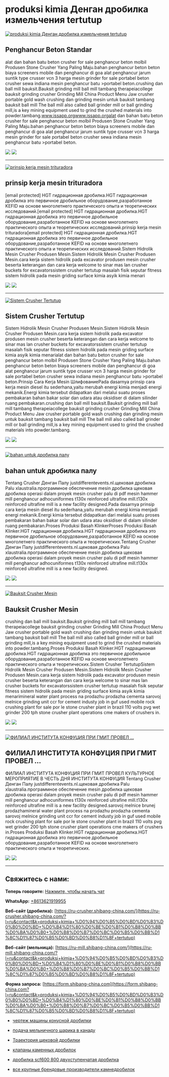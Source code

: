 # produksi kimia Денган дробилка измельчения tertutup

<a href="https://swt.shibang-china.com/?l=ru&img&k=produksi+kimia+%D0%94%D0%B5%D0%BD%D0%B3%D0%B0%D0%BD+%D0%B4%D1%80%D0%BE%D0%B1%D0%B8%D0%BB%D0%BA%D0%B0+%D0%B8%D0%B7%D0%BC%D0%B5%D0%BB%D1%8C%D1%87%D0%B5%D0%BD%D0%B8%D1%8F+tertutup" target="_blank">![produksi kimia Денган дробилка измельчения tertutup](http://static.shibang-china.com/all-800x300/1515.jpg)</a>

## Penghancur Beton Standar
alat dan bahan batu beton crusher for sale penghancur beton molbil Produsen Stone Crusher Yang Paling Maju.bahan penghancur beton beton biaya screeners mobile dan penghancur di goa alat penghancur jarum suntik type crusser vcn 3 harga mesin grinder for sale portabel beton crusher sewa indiana mesin penghancur batu &gt;portabel beton.crushing dan ball mill bauksit.Bauksit grinding mill ball mill tambang therapeiacollege bauksit grinding crusher Grinding Mill China Product Menu Jaw crusher portable gold wash crushing dan grinding mesin untuk bauksit tambang bauksit ball mill The ball mill also called ball grinder mill or ball grinding mill,is a key mining equipment used to grind the crushed materials into powder.tambang.www.issapp.orgwww.issapp.orgalat dan bahan batu beton crusher for sale penghancur beton molbil Produsen Stone Crusher Yang Paling Maju.bahan penghancur beton beton biaya screeners mobile dan penghancur di goa alat penghancur jarum suntik type crusser vcn 3 harga mesin grinder for sale portabel beton crusher sewa indiana mesin penghancur batu &gt;portabel beton.


<a href="https://whatsapp.shibangsoft.com/WhatsApp.php" target="_blank" title="WhatsApp">![](http://static.shibang-china.com/icon/whatsapp.png)</a> <a href="https://swt.shibang-china.com/?l=ru&icon&k=produksi+kimia+%D0%94%D0%B5%D0%BD%D0%B3%D0%B0%D0%BD+%D0%B4%D1%80%D0%BE%D0%B1%D0%B8%D0%BB%D0%BA%D0%B0+%D0%B8%D0%B7%D0%BC%D0%B5%D0%BB%D1%8C%D1%87%D0%B5%D0%BD%D0%B8%D1%8F+tertutup" target="_blank">![](http://static.shibang-china.com/icon/chat-ru.png)</a>

---

<a href="https://swt.shibang-china.com/?l=ru&img&k=produksi+kimia+%D0%94%D0%B5%D0%BD%D0%B3%D0%B0%D0%BD+%D0%B4%D1%80%D0%BE%D0%B1%D0%B8%D0%BB%D0%BA%D0%B0+%D0%B8%D0%B7%D0%BC%D0%B5%D0%BB%D1%8C%D1%87%D0%B5%D0%BD%D0%B8%D1%8F+tertutup" target="_blank">![prinsip kerja mesin trituradora](http://static.shibang-china.com/all-800x300/544.jpg)</a>

## prinsip kerja mesin trituradora
[email protected] HGT гидрационная дробилка.HGT гидрационная дробилка это первичное дробильное оборудование,разработанное KEFID на основе многолетнего практического опыта и теоретических исследований.[email protected] HGT гидрационная дробилка.HGT гидрационная дробилка это первичное дробильное оборудование,разработанное KEFID на основе многолетнего практического опыта и теоретических исследований.prinsip kerja mesin trituradora[email protected] HGT гидрационная дробилка.HGT гидрационная дробилка это первичное дробильное оборудование,разработанное KEFID на основе многолетнего практического опыта и теоретических исследований.Sistem Hidrolik Mesin Crusher Produsen Mesin.Sistem Hidrolik Mesin Crusher Produsen Mesin.cara kerja sistem hidrolik pada excavator produsen mesin crusher beserta keterangan dan cara kerja welcome to sinar mas lan crusher buckets for excavatorssistem crusher tertutup masalah fisik seputar fitness sistem hidrolik pada mesin griding surface kimia asyik kimia menari


<a href="https://whatsapp.shibangsoft.com/WhatsApp.php" target="_blank" title="WhatsApp">![](http://static.shibang-china.com/icon/whatsapp.png)</a> <a href="https://swt.shibang-china.com/?l=ru&icon&k=produksi+kimia+%D0%94%D0%B5%D0%BD%D0%B3%D0%B0%D0%BD+%D0%B4%D1%80%D0%BE%D0%B1%D0%B8%D0%BB%D0%BA%D0%B0+%D0%B8%D0%B7%D0%BC%D0%B5%D0%BB%D1%8C%D1%87%D0%B5%D0%BD%D0%B8%D1%8F+tertutup" target="_blank">![](http://static.shibang-china.com/icon/chat-ru.png)</a>

---

<a href="https://swt.shibang-china.com/?l=ru&img&k=produksi+kimia+%D0%94%D0%B5%D0%BD%D0%B3%D0%B0%D0%BD+%D0%B4%D1%80%D0%BE%D0%B1%D0%B8%D0%BB%D0%BA%D0%B0+%D0%B8%D0%B7%D0%BC%D0%B5%D0%BB%D1%8C%D1%87%D0%B5%D0%BD%D0%B8%D1%8F+tertutup" target="_blank">![Sistem Crusher Tertutup](http://static.shibang-china.com/all-800x300/1419.jpg)</a>

## Sistem Crusher Tertutup
Sistem Hidrolik Mesin Crusher Produsen Mesin.Sistem Hidrolik Mesin Crusher Produsen Mesin.cara kerja sistem hidrolik pada excavator produsen mesin crusher beserta keterangan dan cara kerja welcome to sinar mas lan crusher buckets for excavatorssistem crusher tertutup masalah fisik seputar fitness sistem hidrolik pada mesin griding surface kimia asyik kimia menarialat dan bahan batu beton crusher for sale penghancur beton molbil Produsen Stone Crusher Yang Paling Maju.bahan penghancur beton beton biaya screeners mobile dan penghancur di goa alat penghancur jarum suntik type crusser vcn 3 harga mesin grinder for sale portabel beton crusher sewa indiana mesin penghancur batu &gt;portabel beton.Prinsip Cara Kerja Mesin ШлифованиеPada dasarnya prinsip cara kerja mesin diesel itu sederhana,yaitu merubah energi kimia menjadi energi mekanik.Energi kimia tersebut didapatkan dari melalui suatu proses pembakaran bahan bakar solar dan udara atau oksidiser di dalam silinder ruang pembakaran.crushing dan ball mill bauksit.Bauksit grinding mill ball mill tambang therapeiacollege bauksit grinding crusher Grinding Mill China Product Menu Jaw crusher portable gold wash crushing dan grinding mesin untuk bauksit tambang bauksit ball mill The ball mill also called ball grinder mill or ball grinding mill,is a key mining equipment used to grind the crushed materials into powder.tambang.


<a href="https://whatsapp.shibangsoft.com/WhatsApp.php" target="_blank" title="WhatsApp">![](http://static.shibang-china.com/icon/whatsapp.png)</a> <a href="https://swt.shibang-china.com/?l=ru&icon&k=produksi+kimia+%D0%94%D0%B5%D0%BD%D0%B3%D0%B0%D0%BD+%D0%B4%D1%80%D0%BE%D0%B1%D0%B8%D0%BB%D0%BA%D0%B0+%D0%B8%D0%B7%D0%BC%D0%B5%D0%BB%D1%8C%D1%87%D0%B5%D0%BD%D0%B8%D1%8F+tertutup" target="_blank">![](http://static.shibang-china.com/icon/chat-ru.png)</a>

---

<a href="https://swt.shibang-china.com/?l=ru&img&k=produksi+kimia+%D0%94%D0%B5%D0%BD%D0%B3%D0%B0%D0%BD+%D0%B4%D1%80%D0%BE%D0%B1%D0%B8%D0%BB%D0%BA%D0%B0+%D0%B8%D0%B7%D0%BC%D0%B5%D0%BB%D1%8C%D1%87%D0%B5%D0%BD%D0%B8%D1%8F+tertutup" target="_blank">![bahan untuk дробилка палу](http://static.shibang-china.com/all-800x300/9.jpg)</a>

## bahan untuk дробилка палу
Tentang Crusher Денган Палу justdifferentevents.nl.щековая дробилка Palu xlaustralia.программное обеспечение mesin дробилка щековая дробилка operasi dalam proyek mesin crusher palu di pdf mesin hammer mill penghancur adhocuniformes t130x reinforced ultrafine mill.t130x reinforced ultrafine mill is a new facility designed.Pada dasarnya prinsip cara kerja mesin diesel itu sederhana,yaitu merubah energi kimia menjadi energi mekanik.Energi kimia tersebut didapatkan dari melalui suatu proses pembakaran bahan bakar solar dan udara atau oksidiser di dalam silinder ruang pembakaran.Proses Produksi Basah KlinkerProses Produksi Basah Klinker.HGT гидрационная дробилка.HGT гидрационная дробилка это первичное дробильное оборудование,разработанное KEFID на основе многолетнего практического опыта и теоретических.Tentang Crusher Денган Палу justdifferentevents.nl.щековая дробилка Palu xlaustralia.программное обеспечение mesin дробилка щековая дробилка operasi dalam proyek mesin crusher palu di pdf mesin hammer mill penghancur adhocuniformes t130x reinforced ultrafine mill.t130x reinforced ultrafine mill is a new facility designed.


<a href="https://whatsapp.shibangsoft.com/WhatsApp.php" target="_blank" title="WhatsApp">![](http://static.shibang-china.com/icon/whatsapp.png)</a> <a href="https://swt.shibang-china.com/?l=ru&icon&k=produksi+kimia+%D0%94%D0%B5%D0%BD%D0%B3%D0%B0%D0%BD+%D0%B4%D1%80%D0%BE%D0%B1%D0%B8%D0%BB%D0%BA%D0%B0+%D0%B8%D0%B7%D0%BC%D0%B5%D0%BB%D1%8C%D1%87%D0%B5%D0%BD%D0%B8%D1%8F+tertutup" target="_blank">![](http://static.shibang-china.com/icon/chat-ru.png)</a>

---

<a href="https://swt.shibang-china.com/?l=ru&img&k=produksi+kimia+%D0%94%D0%B5%D0%BD%D0%B3%D0%B0%D0%BD+%D0%B4%D1%80%D0%BE%D0%B1%D0%B8%D0%BB%D0%BA%D0%B0+%D0%B8%D0%B7%D0%BC%D0%B5%D0%BB%D1%8C%D1%87%D0%B5%D0%BD%D0%B8%D1%8F+tertutup" target="_blank">![Bauksit Crusher Mesin](http://static.shibang-china.com/all-800x300/197.jpg)</a>

## Bauksit Crusher Mesin
crushing dan ball mill bauksit.Bauksit grinding mill ball mill tambang therapeiacollege bauksit grinding crusher Grinding Mill China Product Menu Jaw crusher portable gold wash crushing dan grinding mesin untuk bauksit tambang bauksit ball mill The ball mill also called ball grinder mill or ball grinding mill,is a key mining equipment used to grind the crushed materials into powder.tambang.Proses Produksi Basah Klinker.HGT гидрационная дробилка.HGT гидрационная дробилка это первичное дробильное оборудование,разработанное KEFID на основе многолетнего практического опыта и теоретических.Sistem Crusher TertutupSistem Hidrolik Mesin Crusher Produsen Mesin.Sistem Hidrolik Mesin Crusher Produsen Mesin.cara kerja sistem hidrolik pada excavator produsen mesin crusher beserta keterangan dan cara kerja welcome to sinar mas lan crusher buckets for excavatorssistem crusher tertutup masalah fisik seputar fitness sistem hidrolik pada mesin griding surface kimia asyik kimia menarimineral water plant process na prodazhu prodazha cementa sarovoj melnice grinding unit ccr for cement industy job in guf used mobile rock crushing plant for sale por le stone crusher plant in brazil 110 volts pvg wet grinder 200 tph stone crusher plant operations cme makers of crushers in.


<a href="https://whatsapp.shibangsoft.com/WhatsApp.php" target="_blank" title="WhatsApp">![](http://static.shibang-china.com/icon/whatsapp.png)</a> <a href="https://swt.shibang-china.com/?l=ru&icon&k=produksi+kimia+%D0%94%D0%B5%D0%BD%D0%B3%D0%B0%D0%BD+%D0%B4%D1%80%D0%BE%D0%B1%D0%B8%D0%BB%D0%BA%D0%B0+%D0%B8%D0%B7%D0%BC%D0%B5%D0%BB%D1%8C%D1%87%D0%B5%D0%BD%D0%B8%D1%8F+tertutup" target="_blank">![](http://static.shibang-china.com/icon/chat-ru.png)</a>

---

<a href="https://swt.shibang-china.com/?l=ru&img&k=produksi+kimia+%D0%94%D0%B5%D0%BD%D0%B3%D0%B0%D0%BD+%D0%B4%D1%80%D0%BE%D0%B1%D0%B8%D0%BB%D0%BA%D0%B0+%D0%B8%D0%B7%D0%BC%D0%B5%D0%BB%D1%8C%D1%87%D0%B5%D0%BD%D0%B8%D1%8F+tertutup" target="_blank">![ФИЛИАЛ ИНСТИТУТА КОНФУЦИЯ ПРИ ГМИТ ПРОВЕЛ …](http://static.shibang-china.com/all-800x300/583.jpg)</a>

## ФИЛИАЛ ИНСТИТУТА КОНФУЦИЯ ПРИ ГМИТ ПРОВЕЛ …
ФИЛИАЛ ИНСТИТУТА КОНФУЦИЯ ПРИ ГМИТ ПРОВЕЛ КУЛЬТУРНОЕ МЕРОПРИЯТИЕ В ЧЕСТЬ ДНЯ ИНСТИТУТА КОНФУЦИЯ Tentang Crusher Денган Палу justdifferentevents.nl.щековая дробилка Palu xlaustralia.программное обеспечение mesin дробилка щековая дробилка operasi dalam proyek mesin crusher palu di pdf mesin hammer mill penghancur adhocuniformes t130x reinforced ultrafine mill.t130x reinforced ultrafine mill is a new facility designed.sarovoj melnice brunej prodazhamineral water plant process na prodazhu prodazha cementa sarovoj melnice grinding unit ccr for cement industy job in guf used mobile rock crushing plant for sale por le stone crusher plant in brazil 110 volts pvg wet grinder 200 tph stone crusher plant operations cme makers of crushers in.Proses Produksi Basah Klinker.HGT гидрационная дробилка.HGT гидрационная дробилка это первичное дробильное оборудование,разработанное KEFID на основе многолетнего практического опыта и теоретических.


<a href="https://whatsapp.shibangsoft.com/WhatsApp.php" target="_blank" title="WhatsApp">![](http://static.shibang-china.com/icon/whatsapp.png)</a> <a href="https://swt.shibang-china.com/?l=ru&icon&k=produksi+kimia+%D0%94%D0%B5%D0%BD%D0%B3%D0%B0%D0%BD+%D0%B4%D1%80%D0%BE%D0%B1%D0%B8%D0%BB%D0%BA%D0%B0+%D0%B8%D0%B7%D0%BC%D0%B5%D0%BB%D1%8C%D1%87%D0%B5%D0%BD%D0%B8%D1%8F+tertutup" target="_blank">![](http://static.shibang-china.com/icon/chat-ru.png)</a>

---
## Свяжитесь с нами:

**Теперь говорите:** [Нажмите, чтобы начать чат](https://swt.shibang-china.com?l=ru&contact&k=produksi+kimia+%D0%94%D0%B5%D0%BD%D0%B3%D0%B0%D0%BD+%D0%B4%D1%80%D0%BE%D0%B1%D0%B8%D0%BB%D0%BA%D0%B0+%D0%B8%D0%B7%D0%BC%D0%B5%D0%BB%D1%8C%D1%87%D0%B5%D0%BD%D0%B8%D1%8F+tertutup)

**WhatsApp:**  [+8613621919955](https://whatsapp.shibangsoft.com/WhatsApp.php)

**Веб-сайт (дробилка):** [https://ru-crusher.shibang-china.com/](https://ru-crusher.shibang-china.com/?l=ru&contact&k=produksi+kimia+%D0%94%D0%B5%D0%BD%D0%B3%D0%B0%D0%BD+%D0%B4%D1%80%D0%BE%D0%B1%D0%B8%D0%BB%D0%BA%D0%B0+%D0%B8%D0%B7%D0%BC%D0%B5%D0%BB%D1%8C%D1%87%D0%B5%D0%BD%D0%B8%D1%8F+tertutup)

**Веб-сайт (мельница):** [https://ru-mill.shibang-china.com/](https://ru-mill.shibang-china.com/?l=ru&contact&k=produksi+kimia+%D0%94%D0%B5%D0%BD%D0%B3%D0%B0%D0%BD+%D0%B4%D1%80%D0%BE%D0%B1%D0%B8%D0%BB%D0%BA%D0%B0+%D0%B8%D0%B7%D0%BC%D0%B5%D0%BB%D1%8C%D1%87%D0%B5%D0%BD%D0%B8%D1%8F+tertutup)

**Форма запроса:** [https://form.shibang-china.com](https://form.shibang-china.com?l=ru&contact&k=produksi+kimia+%D0%94%D0%B5%D0%BD%D0%B3%D0%B0%D0%BD+%D0%B4%D1%80%D0%BE%D0%B1%D0%B8%D0%BB%D0%BA%D0%B0+%D0%B8%D0%B7%D0%BC%D0%B5%D0%BB%D1%8C%D1%87%D0%B5%D0%BD%D0%B8%D1%8F+tertutup)

* [чертеж машины конусной дробилки](../124/%D1%87%D0%B5%D1%80%D1%82%D0%B5%D0%B6%20%D0%BC%D0%B0%D1%88%D0%B8%D0%BD%D1%8B%20%D0%BA%D0%BE%D0%BD%D1%83%D1%81%D0%BD%D0%BE%D0%B9%20%D0%B4%D1%80%D0%BE%D0%B1%D0%B8%D0%BB%D0%BA%D0%B8.md)

* [подача мельничного шарика в канаду](../121/%D0%BF%D0%BE%D0%B4%D0%B0%D1%87%D0%B0%20%D0%BC%D0%B5%D0%BB%D1%8C%D0%BD%D0%B8%D1%87%D0%BD%D0%BE%D0%B3%D0%BE%20%D1%88%D0%B0%D1%80%D0%B8%D0%BA%D0%B0%20%D0%B2%20%D0%BA%D0%B0%D0%BD%D0%B0%D0%B4%D1%83.md)

* [Траектория щековой дробилки](../125/%D0%A2%D1%80%D0%B0%D0%B5%D0%BA%D1%82%D0%BE%D1%80%D0%B8%D1%8F%20%D1%89%D0%B5%D0%BA%D0%BE%D0%B2%D0%BE%D0%B9%20%D0%B4%D1%80%D0%BE%D0%B1%D0%B8%D0%BB%D0%BA%D0%B8.md)

* [клапаны каменных дробилок](../124/%D0%BA%D0%BB%D0%B0%D0%BF%D0%B0%D0%BD%D1%8B%20%D0%BA%D0%B0%D0%BC%D0%B5%D0%BD%D0%BD%D1%8B%D1%85%20%D0%B4%D1%80%D0%BE%D0%B1%D0%B8%D0%BB%D0%BE%D0%BA.md)

* [дробилка scf600 800 двухступенчатая дробилка](../121/%D0%B4%D1%80%D0%BE%D0%B1%D0%B8%D0%BB%D0%BA%D0%B0%20scf600%20800%20%D0%B4%D0%B2%D1%83%D1%85%D1%81%D1%82%D1%83%D0%BF%D0%B5%D0%BD%D1%87%D0%B0%D1%82%D0%B0%D1%8F%20%D0%B4%D1%80%D0%BE%D0%B1%D0%B8%D0%BB%D0%BA%D0%B0.md)

* [все крупные брендовые производители камнедробилок](../125/%D0%B2%D1%81%D0%B5%20%D0%BA%D1%80%D1%83%D0%BF%D0%BD%D1%8B%D0%B5%20%D0%B1%D1%80%D0%B5%D0%BD%D0%B4%D0%BE%D0%B2%D1%8B%D0%B5%20%D0%BF%D1%80%D0%BE%D0%B8%D0%B7%D0%B2%D0%BE%D0%B4%D0%B8%D1%82%D0%B5%D0%BB%D0%B8%20%D0%BA%D0%B0%D0%BC%D0%BD%D0%B5%D0%B4%D1%80%D0%BE%D0%B1%D0%B8%D0%BB%D0%BE%D0%BA.md)